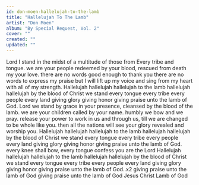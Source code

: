 ```yaml
---
id: don-moen-hallelujah-to-the-lamb
title: "Hallelujah To The Lamb"
artist: "Don Moen"
album: "By Special Request, Vol. 2"
cover: ""
created: ""
updated: ""
---
```


Lord I stand in the midst of a multitude of those from Every tribe and tongue. we  are your people redeemed by your blood, rescued from death my your love. there are no words good enough to thank you there are no words to express my praise but  I will lift up my voice and sing from my heart with all of my strength.
Hallelujah hallelujah hallelujah to the lamb hallelujah hallelujah by the blood of Christ we  stand every tongue every tribe every people every land giving glory giving honor giving praise unto the lamb of God.
Lord  we stand by grace in your presence, cleansed by the blood of the lamb.  we are your children called by your name.  humbly we bow and we pray.  release your power to work in us and through us,  till we are changed to be whole like you.  then all the nations will see your glory revealed and worship you.
Hallelujah hallelujah hallelujah to the lamb hallelujah hallelujah by the blood of Christ we  stand every tongue every tribe every people every land giving glory giving honor giving praise unto the lamb of God.
every knee shall bow, every tongue confess you are the Lord
Hallelujah hallelujah hallelujah to the lamb hallelujah hallelujah by the blood of Christ we  stand every tongue every tribe every people every land giving glory giving honor giving praise unto the lamb of God..x2
giving praise unto the lamb of God
giving praise unto the lamb of God
Jesus Christ Lamb of God